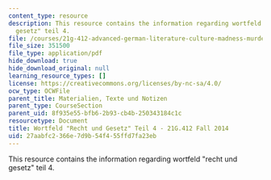 ```yaml
---
content_type: resource
description: This resource contains the information regarding wortfeld "recht und
  gesetz" teil 4.
file: /courses/21g-412-advanced-german-literature-culture-madness-murder-mysteries-fall-2014/27aabfc2366e7d9b54f455ffd7fa23eb_MIT21G_412F14_Wo10-11_Rec.pdf
file_size: 351500
file_type: application/pdf
hide_download: true
hide_download_original: null
learning_resource_types: []
license: https://creativecommons.org/licenses/by-nc-sa/4.0/
ocw_type: OCWFile
parent_title: Materialien, Texte und Notizen
parent_type: CourseSection
parent_uid: 8f935e55-bfb6-2b93-cb4b-250343184c1c
resourcetype: Document
title: Wortfeld "Recht und Gesetz" Teil 4 - 21G.412 Fall 2014
uid: 27aabfc2-366e-7d9b-54f4-55ffd7fa23eb
---
```

This resource contains the information regarding wortfeld "recht und gesetz" teil 4.